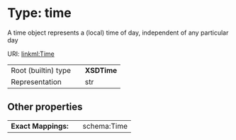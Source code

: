 
# Type: time


A time object represents a (local) time of day, independent of any particular day

URI: [linkml:Time](https://w3id.org/linkml/Time)

|  |  |  |
| --- | --- | --- |
| Root (builtin) type | | **XSDTime** |
| Representation | | str |

## Other properties

|  |  |  |
| --- | --- | --- |
| **Exact Mappings:** | | schema:Time |

